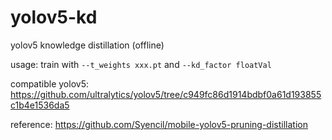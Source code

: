# yolov5-kd

yolov5 knowledge distillation (offline)

usage: train with `--t_weights xxx.pt` and `--kd_factor floatVal`

compatible yolov5: https://github.com/ultralytics/yolov5/tree/c949fc86d1914bdbf0a61d193855c1b4e1536da5

reference: https://github.com/Syencil/mobile-yolov5-pruning-distillation
